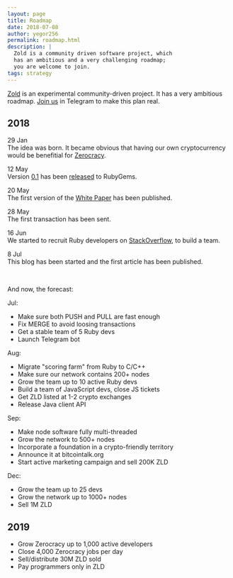 ```yaml
---
layout: page
title: Roadmap
date: 2018-07-08
author: yegor256
permalink: roadmap.html
description: |
  Zold is a community driven software project, which
  has an ambitious and a very challenging roadmap;
  you are welcome to join.
tags: strategy
---
```


[Zold](https://www.zold.io) is an experimental community-driven project.
It has a very ambitious roadmap.
[Join us](https://t.me/zold_io) in Telegram to make this plan real.

<!--more-->

## 2018

29 Jan<br/>
The idea was born.
It became obvious that having our own cryptocurrency would be benefitial for [Zerocracy](https://www.zerocracy.com).

12 May<br/>
Version [0.1](https://github.com/zold-io/zold/tree/0.1) has been
[released](https://rubygems.org/gems/zold/versions/0.1) to RubyGems.

20 May<br/>
The first version of the [White Paper](https://papers.zold.io/wp.pdf) has been published.

28 May<br/>
The first transaction has been sent.

16 Jun<br/>
We started to recruit Ruby developers on [StackOverflow](https://stackoverflow.com/jobs/194602/brave-ruby-developer-for-a-new-cryptocurrency-zerocracy),
to build a team.

8 Jul<br/>
This blog has been started and the first article has been published.

<br/>

And now, the forecast:

Jul:

  * Make sure both PUSH and PULL are fast enough
  * Fix MERGE to avoid loosing transactions
  * Get a stable team of 5 Ruby devs
  * Launch Telegram bot

Aug:

  * Migrate "scoring farm" from Ruby to C/C++
  * Make sure our network contains 200+ nodes
  * Grow the team up to 10 active Ruby devs
  * Build a team of JavaScript devs, close JS tickets
  * Get ZLD listed at 1-2 crypto exchanges
  * Release Java client API

Sep:

  * Make node software fully multi-threaded
  * Grow the network to 500+ nodes
  * Incorporate a foundation in a crypto-friendly territory
  * Announce it at bitcointalk.org
  * Start active marketing campaign and sell 200K ZLD

Dec:

  * Grow the team up to 25 devs
  * Grow the network up to 1000+ nodes
  * Sell 1M ZLD

## 2019

  * Grow Zerocracy up to 1,000 active developers
  * Close 4,000 Zerocracy jobs per day
  * Sell/distribute 30M ZLD sold
  * Pay programmers only in ZLD
